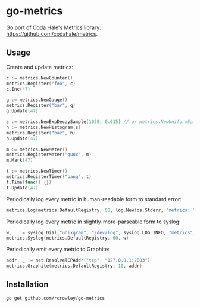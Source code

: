 go-metrics
==========

Go port of Coda Hale's Metrics library: <https://github.com/codahale/metrics>.

Usage
-----

Create and update metrics:

```go
c := metrics.NewCounter()
metrics.Register("foo", c)
c.Inc(47)

g := metrics.NewGauge()
metrics.Register("bar", g)
g.Update(47)

s := metrics.NewExpDecaySample(1028, 0.015) // or metrics.NewUniformSample(1028)
h := metrics.NewHistogram(s)
metrics.Register("baz", h)
h.Update(47)

m := metrics.NewMeter()
metrics.RegisterMeter("quux", m)
m.Mark(47)

t := metrics.NewTimer()
metrics.RegisterTimer("bang", t)
t.Time(func() {})
t.Update(47)
```

Periodically log every metric in human-readable form to standard error:

```go
metrics.Log(metrics.DefaultRegistry, 60, log.New(os.Stderr, "metrics: ", log.Lmicroseconds))
```

Periodically log every metric in slightly-more-parseable form to syslog:

```go
w, _ := syslog.Dial("unixgram", "/dev/log", syslog.LOG_INFO, "metrics")
metrics.Syslog(metrics.DefaultRegistry, 60, w)
```

Periodically emit every metric to Graphite:

```go
addr, _ := net.ResolveTCPAddr("tcp", "127.0.0.1:2003")
metrics.Graphite(metrics.DefaultRegistry, 10, addr)
```

Installation
------------

```sh
go get github.com/rcrowley/go-metrics
```

